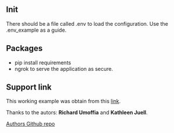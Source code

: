 ## Init
There should be a file called .env to load the configuration.
Use the .env_example as a guide.

## Packages
 - pip install requirements
 - ngrok to serve the application as secure.


## Support link
This working example was obtain from this [link](https://www.digitalocean.com/community/tutorials/how-to-send-web-push-notifications-from-django-applications).

Thanks to the autors: **Richard Umoffia** and **Kathleen Juell**.

[Authors Github repo](https://github.com/HackAfro/django-push)
